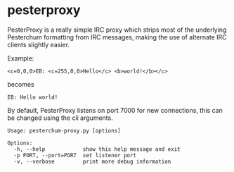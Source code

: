 pesterproxy
===========

PesterProxy is a really simple IRC proxy which strips most of the underlying Pesterchum formatting from IRC messages, making the use of alternate IRC clients slightly easier.

Example:
```
<c=0,0,0>EB: <c=255,0,0>Hello</c> <b>world!</b></c>
```

becomes


```
EB: Hello world!
```

By default, PesterProxy listens on port 7000 for new connections, this can be changed using the cli arguments.

```
Usage: pesterchum-proxy.py [options]

Options:
  -h, --help            show this help message and exit
  -p PORT, --port=PORT  set listener port
  -v, --verbose         print more debug information
```
